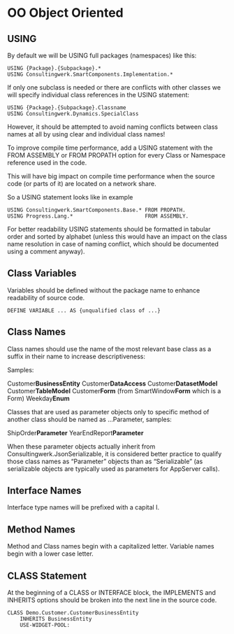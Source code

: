 # OO Object Oriented

## USING

By default we will be USING full packages (namespaces) like this:

```
USING {Package}.{Subpackage}.*
USING Consultingwerk.SmartComponents.Implementation.*
```

If only one subclass is needed or there are conflicts with other classes we will specify individual class references in the USING statement:

```
USING {Package}.{Subpackage}.Classname
USING Consultingwerk.Dynamics.SpecialClass
```

However, it should be attempted to avoid naming conflicts between class names at all by using clear and individual class names!

To improve compile time performance, add a USING statement with the FROM ASSEMBLY or FROM PROPATH option for every Class or Namespace reference used in the code.

This will have big impact on compile time performance when the source code (or parts of it) are located on a network share.

So a USING statement looks like in example

```
USING Consultingwerk.SmartComponents.Base.* FROM PROPATH.
USING Progress.Lang.*                       FROM ASSEMBLY.
```

For better readability USING statements should be formatted in tabular order and sorted by alphabet (unless this would have an impact on the class name resolution in case of naming conflict, which should be documented using a comment anyway).

## Class Variables

Variables should be defined without the package name to enhance readability of source code.

```
DEFINE VARIABLE ... AS {unqualified class of ...} 
```

## Class Names

Class names should use the name of the most relevant base class as a suffix in their name to increase descriptiveness:

Samples:

Customer**BusinessEntity**
Customer**DataAccess**
Customer**DatasetModel**
Customer**TableModel**
Customer**Form**		(from SmartWindow**Form** which is a Form)
Weekday**Enum**

Classes that are used as parameter objects only to specific method of another class should be named as ...Parameter, samples:

ShipOrder**Parameter**
YearEndReport**Parameter**

When these parameter objects actually inherit from Consultingwerk.JsonSerializable, it is considered better practice to qualify those class names as “Parameter” objects than as “Serializable” (as serializable objects are typically used as parameters for AppServer calls).

## Interface Names
Interface type names will be prefixed with a capital I.

## Method Names 

Method and Class names begin with a capitalized letter.
Variable names begin with a lower case letter.

## CLASS Statement

At the beginning of a CLASS or INTERFACE block, the IMPLEMENTS and INHERITS options should be broken into the next line in the source code.

```
CLASS Demo.Customer.CustomerBusinessEntity 
    INHERITS BusinessEntity
    USE-WIDGET-POOL: 
```
